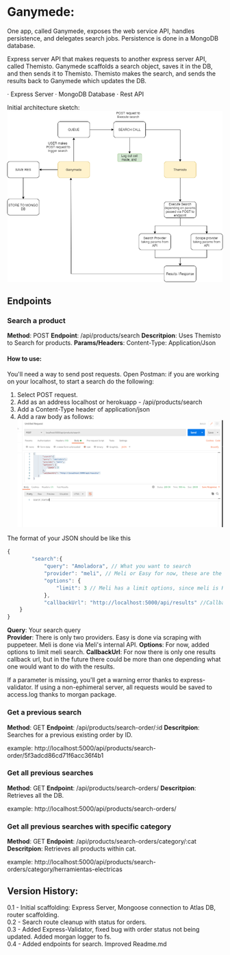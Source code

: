 # Ganymede:
One app, called Ganymede, exposes the web service API, handles persistence, and
delegates search jobs. Persistence is done in a MongoDB database.

Express server API that makes requests to another express server API, called Themisto.
Ganymede scaffolds a search object, saves it in the DB, and then sends it to Themisto. Themisto makes the search, and sends the results back to Ganymede which updates the DB.

· Express Server
· MongoDB Database
· Rest API

Initial architecture sketch:
![sketch](./arch-sketch.png)





## Endpoints

### Search a product

**Method**: POST
**Endpoint**: /api/products/search
**Descritpion**: Uses Themisto to Search for products.
**Params/Headers**: Content-Type: Application/Json

#### How to use: 
You'll need a way to send post requests. 
Open Postman: 
if you are working on your localhost, to start a search do the following:
   
   1. Select POST request. 
   2. Add as an address localhost or herokuapp - /api/products/search 
   3. Add a Content-Type header of application/json
   4. Add a raw body as follows:
  ![Post request](./Howto/postmanbody.png)

The format of your JSON should be like this

```javascript
{
        "search":{
            "query": "Amoladora", // What you want to search
            "provider": "meli", // Meli or Easy for now, these are the only 2 providers
            "options": {
                "limit": 3 // Meli has a limit options, since meli is HUGE, this number limits the amount of pages to search. 50 items per page
            },
            "callbackUrl": "http://localhost:5000/api/results" //Callback URL for now this one is the only one.
    }
}

```
  
**Query**: Your search query   
**Provider**: There is only two providers. Easy is done via scraping with puppeteer. Meli is done via Meli's internal API. 
**Options**: For now, added options to limit meli search.
**CallbackUrl**: For now there is only one results callback url, but in the future there could be more than one depending what one would want to do with the results.

If a parameter is missing, you'll get a warning error thanks to express-validator.
If using a non-ephimeral server, all requests would be saved to access.log thanks to morgan package.

### Get a previous search

**Method**: GET
**Endpoint**: /api/products/search-order/:id
**Descritpion**: Searches for a previous existing order by ID.

example: http://localhost:5000/api/products/search-order/5f3adcd86cd71f6acc36f4b1

### Get all previous searches

**Method**: GET
**Endpoint**: /api/products/search-orders/
**Descritpion**: Retrieves all the DB.

example: http://localhost:5000/api/products/search-orders/

### Get all previous searches with specific category

**Method**: GET
**Endpoint**: /api/products/search-orders/category/:cat
**Descritpion**: Retrieves all products within cat.

example: http://localhost:5000/api/products/search-orders/category/herramientas-electricas




## Version History:
0.1 - Initial scaffolding: Express Server, Mongoose connection to Atlas DB, router scaffolding.  
0.2 - Search route cleanup with status for orders.  
0.3 - Added Express-Validator, fixed bug with order status not being updated. Added morgan logger to fs.  
0.4 - Added endpoints for search. Improved Readme.md